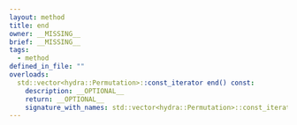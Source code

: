```yaml
---
layout: method
title: end
owner: __MISSING__
brief: __MISSING__
tags:
  - method
defined_in_file: ""
overloads:
  std::vector<hydra::Permutation>::const_iterator end() const:
    description: __OPTIONAL__
    return: __OPTIONAL__
    signature_with_names: std::vector<hydra::Permutation>::const_iterator end() const
---
```

